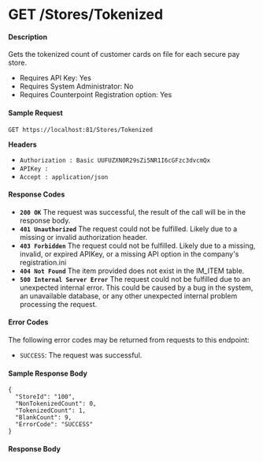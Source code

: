 
# GET /Stores/Tokenized

#### Description
Gets the tokenized count of customer cards on file for each secure pay store.

- Requires API Key: Yes
- Requires System Administrator: No
- Requires Counterpoint Registration option: Yes

#### Sample Request

`GET https://localhost:81/Stores/Tokenized`

**Headers**
- `Authorization : Basic UUFUZXN0R29sZi5NR1I6cGFzc3dvcmQx`
- `APIKey : `
- `Accept : application/json`

#### Response Codes
- **<code>200 OK</code>** The request was successful, the result of the call will be in the response body.
- **<code>401 Unauthorized</code>** The request could not be fulfilled. Likely due to a missing or invalid authorization header.
- **<code>403 Forbidden</code>** The request could not be fulfilled. Likely due to a missing, invalid, or expired APIKey, or a missing API option in the company's registration.ini 
- **<code>404 Not Found</code>** The item provided does not exist in the IM_ITEM table.
- **<code>500 Internal Server Error</code>** The request could not be fulfilled due to an unexpected internal error. This could be caused by a bug in the system, an unavailable database, or any other unexpected internal problem processing the request.
 
#### Error Codes
The following error codes may be returned from requests to this endpoint:
- `SUCCESS`: The request was successful.

#### Sample Response Body

```
{
  "StoreId": "100",
  "NonTokenizedCount": 0,
  "TokenizedCount": 1,
  "BlankCount": 9,
  "ErrorCode": "SUCCESS"
}
```

#### Response Body

